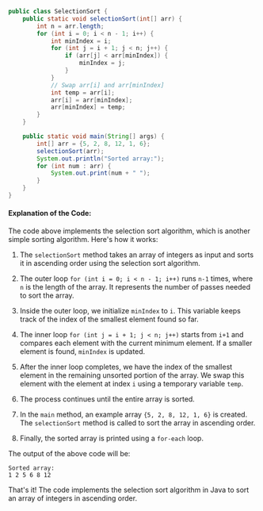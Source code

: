 


```java
public class SelectionSort {
    public static void selectionSort(int[] arr) {
        int n = arr.length;
        for (int i = 0; i < n - 1; i++) {
            int minIndex = i;
            for (int j = i + 1; j < n; j++) {
                if (arr[j] < arr[minIndex]) {
                    minIndex = j;
                }
            }
            // Swap arr[i] and arr[minIndex]
            int temp = arr[i];
            arr[i] = arr[minIndex];
            arr[minIndex] = temp;
        }
    }

    public static void main(String[] args) {
        int[] arr = {5, 2, 8, 12, 1, 6};
        selectionSort(arr);
        System.out.println("Sorted array:");
        for (int num : arr) {
            System.out.print(num + " ");
        }
    }
}
```

#### Explanation of the Code:

The code above implements the selection sort algorithm, which is another simple sorting algorithm. Here's how it works:

1. The `selectionSort` method takes an array of integers as input and sorts it in ascending order using the selection sort algorithm.

2. The outer loop `for (int i = 0; i < n - 1; i++)` runs `n-1` times, where `n` is the length of the array. It represents the number of passes needed to sort the array.

3. Inside the outer loop, we initialize `minIndex` to `i`. This variable keeps track of the index of the smallest element found so far.

4. The inner loop `for (int j = i + 1; j < n; j++)` starts from `i+1` and compares each element with the current minimum element. If a smaller element is found, `minIndex` is updated.

5. After the inner loop completes, we have the index of the smallest element in the remaining unsorted portion of the array. We swap this element with the element at index `i` using a temporary variable `temp`.

6. The process continues until the entire array is sorted.

7. In the `main` method, an example array `{5, 2, 8, 12, 1, 6}` is created. The `selectionSort` method is called to sort the array in ascending order.

8. Finally, the sorted array is printed using a `for-each` loop.

The output of the above code will be:
```
Sorted array:
1 2 5 6 8 12
```

That's it! The code implements the selection sort algorithm in Java to sort an array of integers in ascending order.
